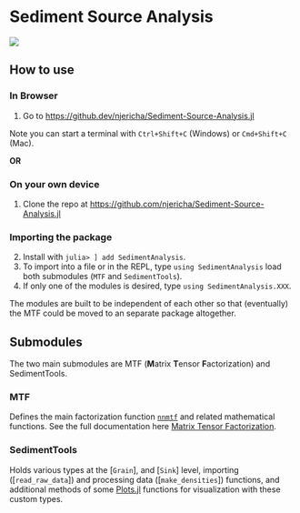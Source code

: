 # Sediment Source Analysis

<!---
comment text
[![](https://img.shields.io/badge/docs-stable-blue.svg)](https://njericha.github.io/SedimentAnalysis.jl/stable)



GitHub Actions : [![Build Status](https://github.com/JuliaLang/Example.jl/workflows/CI/badge.svg)](https://github.com/njericha/Sediment-Source-Analysis/actions?query=workflow%3ACI+branch%3Amaster)

AppVeyor: [![Build Status](https://ci.appveyor.com/api/projects/status/github/JuliaLang/Example.jl?branch=master&svg=true)](https://ci.appveyor.com/project/tkelman/example-jl/branch/master)

[![Coverage Status](https://coveralls.io/repos/JuliaLang/Example.jl/badge.svg?branch=master)](https://coveralls.io/r/JuliaLang/Example.jl?branch=master)
[![codecov.io](http://codecov.io/github/JuliaLang/Example.jl/coverage.svg?branch=master)](http://codecov.io/github/JuliaLang/Example.jl?branch=master)
--->

[![](https://img.shields.io/badge/docs-dev-blue.svg)](https://njericha.github.io/Sediment-Source-Analysis.jl/dev/)

## How to use

### In Browser
1. Go to https://github.dev/njericha/Sediment-Source-Analysis.jl

Note you can start a terminal with `Ctrl+Shift+C` (Windows) or `Cmd+Shift+C` (Mac).

**OR**
### On your own device
1. Clone the repo at https://github.com/njericha/Sediment-Source-Analysis.jl 

### Importing the package
2. Install with `julia> ] add SedimentAnalysis`.
3. To import into a file or in the REPL, type `using SedimentAnalysis` load both submodules (`MTF` and `SedimentTools`).
4. If only one of the modules is desired, type `using SedimentAnalysis.XXX`.

The modules are built to be independent of each other so that (eventually) the MTF could be moved to an separate package altogether.

## Submodules
The two main submodules are MTF (**M**atrix **T**ensor **F**actorization) and SedimentTools.

### MTF
Defines the main factorization function [`nnmtf`](@ref) and related mathematical functions. See the full documentation here [Matrix Tensor Factorization](@ref).

### SedimentTools
Holds various types at the [`Grain`], and [`Sink`] level, importing ([`read_raw_data`]) and processing data ([`make_densities`]) functions, and additional methods of some [Plots.jl](https://docs.juliaplots.org/stable/) functions for visualization with these custom types.